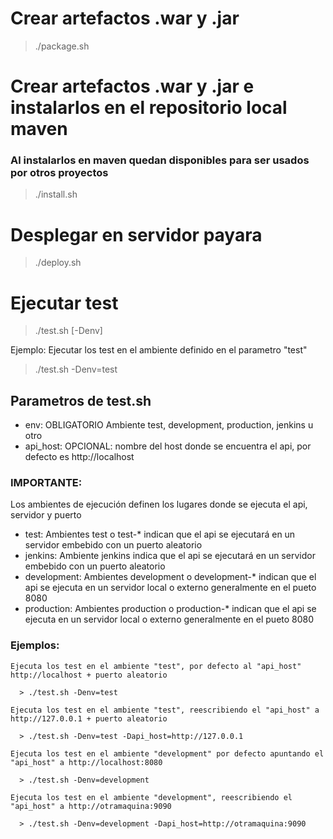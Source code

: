 # Crear artefactos .war y .jar

  > ./package.sh

# Crear artefactos .war y .jar e instalarlos en el repositorio local maven 

  ### Al instalarlos en maven quedan disponibles para ser usados por otros proyectos

  > ./install.sh

# Desplegar en servidor payara

  > ./deploy.sh

# Ejecutar test

  > ./test.sh [-Denv]

  Ejemplo: Ejecutar los test en el ambiente definido en el parametro "test"

  > ./test.sh -Denv=test

## Parametros de test.sh

  - env: OBLIGATORIO Ambiente test, development, production, jenkins u otro
  - api_host: OPCIONAL: nombre del host donde se encuentra el api, por defecto es http://localhost
  
  ### IMPORTANTE:
  
  Los ambientes de ejecución definen los lugares donde se ejecuta el api, servidor y puerto
  
  - test: Ambientes test o test-* indican que el api se ejecutará en un servidor embebido con un puerto aleatorio
  - jenkins: Ambiente jenkins indica que el api se ejecutará en un servidor embebido con un puerto aleatorio
  - development: Ambientes development o development-* indican que el api se ejecuta en un servidor local o externo generalmente en el pueto 8080
  - production: Ambientes production o production-* indican que el api se ejecuta en un servidor local o externo generalmente en el pueto 8080
  
  ### Ejemplos:
  
    Ejecuta los test en el ambiente "test", por defecto al "api_host" http://localhost + puerto aleatorio
    
      > ./test.sh -Denv=test
    
    Ejecuta los test en el ambiente "test", reescribiendo el "api_host" a http://127.0.0.1 + puerto aleatorio
    
      > ./test.sh -Denv=test -Dapi_host=http://127.0.0.1
    
    Ejecuta los test en el ambiente "development" por defecto apuntando el "api_host" a http://localhost:8080
    
      > ./test.sh -Denv=development
    
    Ejecuta los test en el ambiente "development", reescribiendo el "api_host" a http://otramaquina:9090
          
      > ./test.sh -Denv=development -Dapi_host=http://otramaquina:9090
